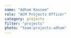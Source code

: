 ```yaml
---
name: "Adham Kassem"
role: "ACM Projects Officer"
category: projects
filter: "projects"
photo: "team-projects-adham"
---
```

